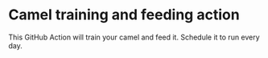 # Camel training and feeding action

This GitHub Action will train your camel and feed it. Schedule it to run every day.